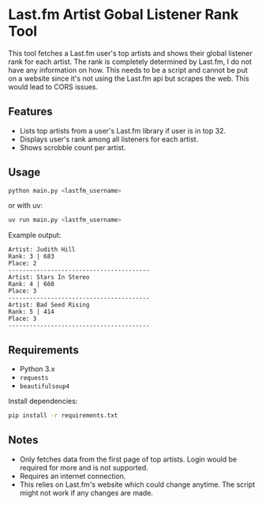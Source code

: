 # Last.fm Artist Gobal Listener Rank Tool

This tool fetches a Last.fm user's top artists and shows their global listener rank for each artist. The rank is completely determined by Last.fm, I do not have any information on how.
This needs to be a script and cannot be put on a website since it's not using the Last.fm api but scrapes the web. This would lead to CORS issues.

## Features

- Lists top artists from a user's Last.fm library if user is in top 32.
- Displays user's rank among all listeners for each artist.
- Shows scrobble count per artist.

## Usage

```bash
python main.py <lastfm_username>
```
or with uv:
```bash
uv run main.py <lastfm_username>
```

Example output:
```
Artist: Judith Hill
Rank: 3 | 683
Place: 2
----------------------------------------
Artist: Stars In Stereo
Rank: 4 | 660
Place: 3
----------------------------------------
Artist: Bad Seed Rising
Rank: 5 | 414
Place: 3
----------------------------------------
```

## Requirements

- Python 3.x
- `requests`
- `beautifulsoup4`

Install dependencies:

```bash
pip install -r requirements.txt
```

## Notes

- Only fetches data from the first page of top artists. Login would be required for more and is not supported.
- Requires an internet connection.
- This relies on Last.fm's website which could change anytime. The script might not work if any changes are made. 

